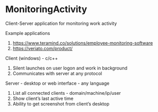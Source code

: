 # MonitoringActivity
Client-Server application for monitoring work activity

Example applications 
1. https://www.teramind.co/solutions/employee-monitoring-software
2. https://veriato.com/product/

Client (windows) - c/c++
1. Silent launches on user logon and work in background
2. Communicates with server at any protocol 

Server - desktop or web interface - any language 
1. List all connected clients - domain/machine/ip/user
2. Show client’s last active time
3. Ability to get screenshot from client’s desktop 
